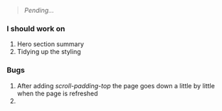 > *Pending...*

### I should work on 
1. Hero section summary
2. Tidying up the styling

### Bugs
1. After adding *scroll-padding-top* the page goes down a little by little when the page is refreshed
2. 
